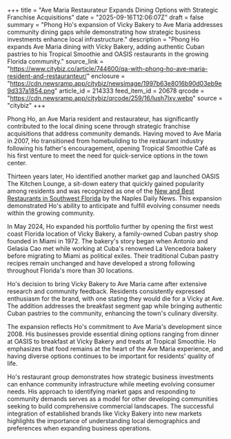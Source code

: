 +++
title = "Ave Maria Restaurateur Expands Dining Options with Strategic Franchise Acquisitions"
date = "2025-09-16T12:06:07Z"
draft = false
summary = "Phong Ho's expansion of Vicky Bakery to Ave Maria addresses community dining gaps while demonstrating how strategic business investments enhance local infrastructure."
description = "Phong Ho expands Ave Maria dining with Vicky Bakery, adding authentic Cuban pastries to his Tropical Smoothie and OASIS restaurants in the growing Florida community."
source_link = "https://www.citybiz.co/article/744600/qa-with-phong-ho-ave-maria-resident-and-restauranteur/"
enclosure = "https://cdn.newsramp.app/citybiz/newsimage/1997b63e8016b90d03eb9e9d337a1854.png"
article_id = 214333
feed_item_id = 20678
qrcode = "https://cdn.newsramp.app/citybiz/qrcode/259/16/lush7lxy.webp"
source = "citybiz"
+++

<p>Phong Ho, an Ave Maria resident and restaurateur, has significantly contributed to the local dining scene through strategic franchise acquisitions that address community demands. Having moved to Ave Maria in 2007, Ho transitioned from homebuilding to the restaurant industry following his father's encouragement, opening Tropical Smoothie Café as his first venture to meet the need for quick-service options in the town center.</p><p>Thirteen years later, Ho identified another market gap and launched OASIS The Kitchen Lounge, a sit-down eatery that quickly gained popularity among residents and was recognized as one of the <a href="https://www.naplesnews.com" rel="nofollow" target="_blank">New and Best Restaurants in Southwest Florida</a> by the Naples Daily News. This expansion demonstrated Ho's ability to anticipate and fulfill evolving consumer needs within the growing community.</p><p>In May 2024, Ho expanded his portfolio further by opening the first west coast Florida location of Vicky Bakery, a family-owned Cuban pastry shop founded in Miami in 1972. The bakery's story began when Antonio and Gelasia Cao met while working at Cuba's renowned La Vencedora bakery before migrating to Miami as political exiles. Their traditional Cuban pastry recipes remain unchanged and have developed a strong following throughout Florida's more than 30 locations.</p><p>Ho's decision to bring Vicky Bakery to Ave Maria came after extensive research and community feedback. Residents consistently expressed enthusiasm for the brand, with one stating they would die for a Vicky at Ave. The addition addresses the breakfast segment gap while bringing authentic Cuban pastries to the community, enhancing the town's culinary diversity.</p><p>The expansion reflects Ho's commitment to Ave Maria's development since 2008. His businesses provide essential dining options ranging from dinner at OASIS to breakfast at Vicky Bakery and treats at Tropical Smoothie. Ho emphasizes that food remains at the heart of the Ave Maria experience, and having diverse options continues to be important for residents' quality of life.</p><p>Ho's restaurant group demonstrates how strategic business investments can enhance community infrastructure while meeting evolving consumer needs. His approach to identifying market gaps and responding to community demands serves as a model for other developing communities seeking to build comprehensive commercial landscapes. The successful integration of established brands like Vicky Bakery into new markets highlights the importance of understanding local demographics and preferences when expanding business operations.</p>